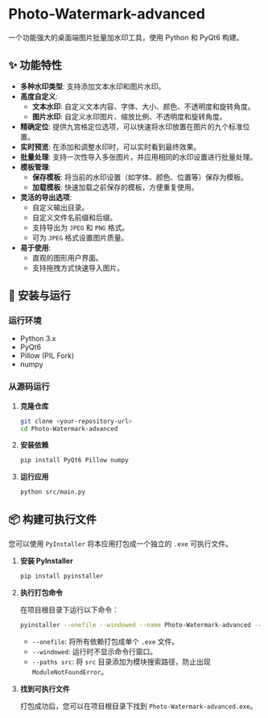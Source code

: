 # Photo-Watermark-advanced

一个功能强大的桌面端图片批量加水印工具，使用 Python 和 PyQt6 构建。

## ✨ 功能特性

- **多种水印类型**: 支持添加文本水印和图片水印。
- **高度自定义**:
  - **文本水印**: 自定义文本内容、字体、大小、颜色、不透明度和旋转角度。
  - **图片水印**: 自定义水印图片、缩放比例、不透明度和旋转角度。
- **精确定位**: 提供九宫格定位选项，可以快速将水印放置在图片的九个标准位置。
- **实时预览**: 在添加和调整水印时，可以实时看到最终效果。
- **批量处理**: 支持一次性导入多张图片，并应用相同的水印设置进行批量处理。
- **模板管理**:
  - **保存模板**: 将当前的水印设置（如字体、颜色、位置等）保存为模板。
  - **加载模板**: 快速加载之前保存的模板，方便重复使用。
- **灵活的导出选项**:
  - 自定义输出目录。
  - 自定义文件名前缀和后缀。
  - 支持导出为 `JPEG` 和 `PNG` 格式。
  - 可为 `JPEG` 格式设置图片质量。
- **易于使用**:
  - 直观的图形用户界面。
  - 支持拖拽方式快速导入图片。

## 🚀 安装与运行

### 运行环境

- Python 3.x
- PyQt6
- Pillow (PIL Fork)
- numpy

### 从源码运行

1.  **克隆仓库**
    ```bash
    git clone <your-repository-url>
    cd Photo-Watermark-advanced
    ```

2.  **安装依赖**
    ```bash
    pip install PyQt6 Pillow numpy
    ```

3.  **运行应用**
    ```bash
    python src/main.py
    ```

## 📦 构建可执行文件

您可以使用 `PyInstaller` 将本应用打包成一个独立的 `.exe` 可执行文件。

1.  **安装 PyInstaller**
    ```bash
    pip install pyinstaller
    ```

2.  **执行打包命令**

    在项目根目录下运行以下命令：
    ```bash
    pyinstaller --onefile --windowed --name Photo-Watermark-advanced --paths src src/main.py
    ```
    - `--onefile`: 将所有依赖打包成单个 `.exe` 文件。
    - `--windowed`: 运行时不显示命令行窗口。
    - `--paths src`: 将 `src` 目录添加为模块搜索路径，防止出现 `ModuleNotFoundError`。

3.  **找到可执行文件**

    打包成功后，您可以在项目根目录下找到 `Photo-Watermark-advanced.exe`。

